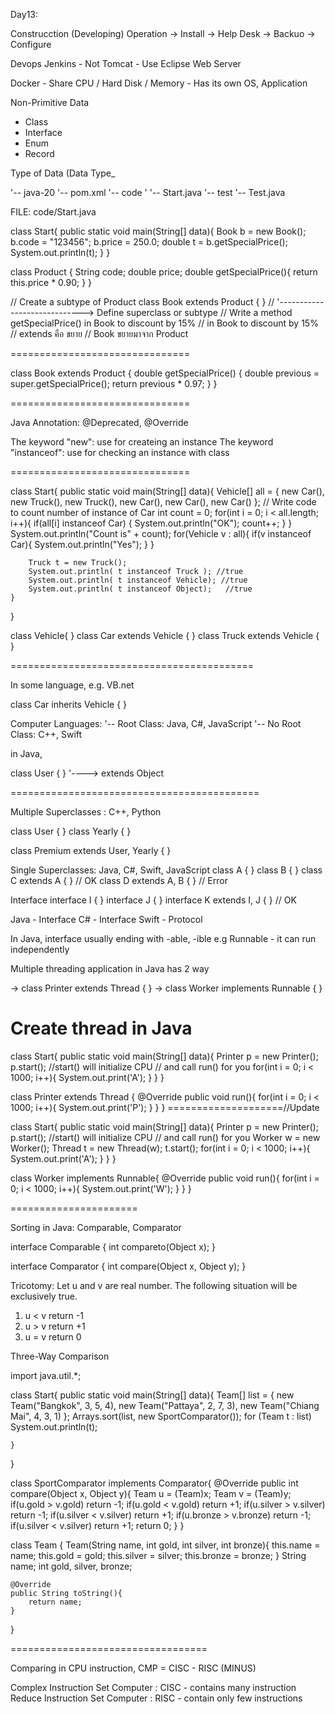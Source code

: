 
Day13:

Construcction (Developing)				Operation
										-> Install
										-> Help Desk
										-> Backuo
										-> Configure

Devops
Jenkins 	- Not Tomcat
			- Use Eclipse Web Server

Docker 		- Share CPU / Hard Disk / Memory
			- Has its own OS, Application

Non-Primitive Data
- Class
- Interface
- Enum
- Record

Type of Data (Data Type_

'-- java-20
	'-- pom.xml
	'-- code
	'	'-- Start.java
	'-- test
		'-- Test.java
	
FILE: code/Start.java

class Start{
    public static void main(String[] data){
        Book b = new Book();
        b.code = "123456";
        b.price = 250.0;
        double t = b.getSpecialPrice();
        System.out.println(t);
    }
}

class Product {
    String code;
    double price;
    double getSpecialPrice(){
        return this.price * 0.90;
    }
}

// Create a subtype of Product
class Book extends Product { }
    // '-----------------------------> Define superclass or subtype
// Write a method getSpecialPrice() in Book to discount by 15%
// in Book to discount by 15%
// extends คือ ขยาย
// Book ขยายมาจาก Product

===============================

class Book extends Product { 
    double getSpecialPrice() {
        double previous = super.getSpecialPrice();
        return previous * 0.97;
    }
}

===============================

Java Annotation: @Deprecated, @Override

The keyword "new":			use for createing an instance
The keyword "instanceof":	use for checking an instance with class

===============================

class Start{
    public static void main(String[] data){
        Vehicle[] all = { new Car(), new Truck(),
                          new Truck(), new Car(),
                          new Car(), new Car() };
    // Write code to count number of instance of Car
        int count = 0;
        for(int i = 0; i < all.length; i++){
            if(all[i] instanceof Car) {
                System.out.println("OK");
                count++;
            }
        }
        System.out.println("Count is" + count);
        for(Vehicle v : all){
            if(v instanceof Car){
                System.out.println("Yes");
            }
        }

        Truck t = new Truck();
        System.out.println( t instanceof Truck ); //true
        System.out.println( t instanceof Vehicle); //true
        System.out.println( t instanceof Object);   //true
    }
}

class Vehicle{ }
class Car extends Vehicle { }
class Truck extends Vehicle { }

==========================================

In some language, e.g. VB.net

class Car inherits Vehicle { }



Computer Languages:
'-- Root Class: Java, C#, JavaScript
'-- No Root Class: C++, Swift

in Java,

class User { }
			'----> extends Object

===========================================

Multiple Superclasses : C++, Python

class User { }
class Yearly { }

class Premium extends User, Yearly { }


Single Superclasses: Java, C#, Swift, JavaScript
class A { }
class B { }
class C extends A { }		// OK
class D extends A, B { }	// Error


Interface
interface I { }
interface J { }
interface K extends I, J { } // OK

Java  - Interface
C# 	  - Interface
Swift - Protocol


In Java, interface usually ending with -able, -ible
e.g 
Runnable - it can run independently

Multiple threading application
in Java has 2 way

-> class Printer extends Thread { }
-> class Worker implements Runnable { }

Create thread in Java
=====================
class Start{
    public static void main(String[] data){
        Printer p = new Printer();
        p.start();  //start() will initialize CPU
                    // and call run() for you
        for(int i = 0; i < 1000; i++){
            System.out.print('A');
        }
    }
}

class Printer extends Thread {
    @Override
    public void run(){
        for(int i = 0; i < 1000; i++){
            System.out.print('P');
        }
    }
}
====================//Update

class Start{
    public static void main(String[] data){
        Printer p = new Printer();
        p.start();  //start() will initialize CPU
                    // and call run() for you
        Worker w = new Worker();
        Thread t = new Thread(w);
        t.start();
        for(int i = 0; i < 1000; i++){
            System.out.print('A');
        }
    }
}

class Worker implements Runnable{
    @Override public void run(){
        for(int i = 0; i < 1000; i++){
            System.out.print('W');
        }
    }
}

======================

Sorting in Java: Comparable, Comparator

interface Comparable {
	int compareto(Object x);
}

interface Comparator {
	int compare(Object x, Object y);
}

Tricotomy: 
Let u and v are real number. The following situation will be exclusively true.
1. u < v			return -1
2. u > v			return +1
3. u = v			return 0

Three-Way Comparison

 import java.util.*;

class Start{
    public static void main(String[] data){
        Team[] list = { new Team("Bangkok", 3, 5, 4),
                        new Team("Pattaya", 2, 7, 3),
                        new Team("Chiang Mai", 4, 3, 1)
                       };
        Arrays.sort(list, new SportComparator());
        for (Team t : list) System.out.println(t);
        
    }
}

class SportComparator implements Comparator{
    @Override
    public int compare(Object x, Object y){
        Team u = (Team)x;
        Team v = (Team)y;
        if(u.gold > v.gold) return -1;
        if(u.gold < v.gold) return +1;
        if(u.silver > v.silver) return -1;
        if(u.silver < v.silver) return +1;
        if(u.bronze > v.bronze) return -1;
        if(u.silver < v.silver) return +1;
        return 0;
    }
}

class Team {
    Team(String name, int gold, int silver, int bronze){
        this.name = name;
        this.gold = gold;
        this.silver = silver;
        this.bronze = bronze;
    }
    String name;
    int gold, silver, bronze;
    
    @Override
    public String toString(){
        return name;
    }
}

==================================

Comparing in CPU instruction, CMP = CISC - RISC (MINUS)

Complex Instruction Set Computer : CISC - contains many instruction
Reduce Instruction Set Computer  : RISC - contain only few instructions



